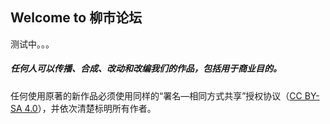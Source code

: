 ## Welcome to 柳市论坛

测试中。。。


##### 任何人可以传播、合成、改动和改编我们的作品，包括用于商业目的。
任何使用原著的新作品必须使用同样的“署名—相同方式共享”授权协议（[CC BY-SA 4.0](https://creativecommons.org/licenses/by-sa/4.0/)），并依次清楚标明所有作者。

